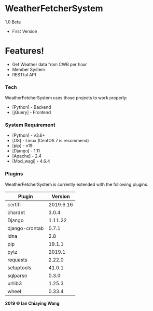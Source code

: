 # WeatherFetcherSystem

1.0 Beta
  - First Version


# Features!

  - Get Weather data from CWB per hour
  - Member System
  - RESTful API

### Tech

WeatherFetcherSystem uses those projects to work properly:

* [Python] - Backend
* [jQuery] - Frontend


### System Requirement

* [Python] - v3.6+
* [OS] - Linux (CentOS 7 is recommend)
* [pip] - v19
* [Django] - 1.11
* [Apache] - 2.4
* [Mod_wsgi] - 4.6.4

### Plugins

WeatherFetcherSystem is currently extended with the following plugins. 

| Plugin | Version |
| ------ | ------ |
| certifi       | 2019.6.16 |
| chardet      | 3.0.4 |
| Django    | 1.11.22 |
| django-crontab | 0.7.1 |
| idna         | 2.8 |
| pip        | 19.1.1 |
| pytz          | 2019.1 |
| requests     | 2.22.0 |
| setuptools    | 41.0.1 |
| sqlparse           | 0.3.0 |
| urllib3      | 1.25.3 |
| wheel   | 0.33.4 |


**2019 © Ian Chiaying Wang**

